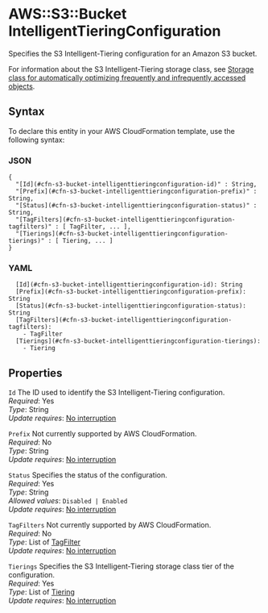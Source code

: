 # AWS::S3::Bucket IntelligentTieringConfiguration<a name="aws-properties-s3-bucket-intelligenttieringconfiguration"></a>

Specifies the S3 Intelligent\-Tiering configuration for an Amazon S3 bucket\.

For information about the S3 Intelligent\-Tiering storage class, see [Storage class for automatically optimizing frequently and infrequently accessed objects](https://docs.aws.amazon.com/AmazonS3/latest/dev/storage-class-intro.html#sc-dynamic-data-access)\.

## Syntax<a name="aws-properties-s3-bucket-intelligenttieringconfiguration-syntax"></a>

To declare this entity in your AWS CloudFormation template, use the following syntax:

### JSON<a name="aws-properties-s3-bucket-intelligenttieringconfiguration-syntax.json"></a>

```
{
  "[Id](#cfn-s3-bucket-intelligenttieringconfiguration-id)" : String,
  "[Prefix](#cfn-s3-bucket-intelligenttieringconfiguration-prefix)" : String,
  "[Status](#cfn-s3-bucket-intelligenttieringconfiguration-status)" : String,
  "[TagFilters](#cfn-s3-bucket-intelligenttieringconfiguration-tagfilters)" : [ TagFilter, ... ],
  "[Tierings](#cfn-s3-bucket-intelligenttieringconfiguration-tierings)" : [ Tiering, ... ]
}
```

### YAML<a name="aws-properties-s3-bucket-intelligenttieringconfiguration-syntax.yaml"></a>

```
  [Id](#cfn-s3-bucket-intelligenttieringconfiguration-id): String
  [Prefix](#cfn-s3-bucket-intelligenttieringconfiguration-prefix): String
  [Status](#cfn-s3-bucket-intelligenttieringconfiguration-status): String
  [TagFilters](#cfn-s3-bucket-intelligenttieringconfiguration-tagfilters): 
    - TagFilter
  [Tierings](#cfn-s3-bucket-intelligenttieringconfiguration-tierings): 
    - Tiering
```

## Properties<a name="aws-properties-s3-bucket-intelligenttieringconfiguration-properties"></a>

`Id`  <a name="cfn-s3-bucket-intelligenttieringconfiguration-id"></a>
The ID used to identify the S3 Intelligent\-Tiering configuration\.  
*Required*: Yes  
*Type*: String  
*Update requires*: [No interruption](https://docs.aws.amazon.com/AWSCloudFormation/latest/UserGuide/using-cfn-updating-stacks-update-behaviors.html#update-no-interrupt)

`Prefix`  <a name="cfn-s3-bucket-intelligenttieringconfiguration-prefix"></a>
Not currently supported by AWS CloudFormation\.  
*Required*: No  
*Type*: String  
*Update requires*: [No interruption](https://docs.aws.amazon.com/AWSCloudFormation/latest/UserGuide/using-cfn-updating-stacks-update-behaviors.html#update-no-interrupt)

`Status`  <a name="cfn-s3-bucket-intelligenttieringconfiguration-status"></a>
Specifies the status of the configuration\.  
*Required*: Yes  
*Type*: String  
*Allowed values*: `Disabled | Enabled`  
*Update requires*: [No interruption](https://docs.aws.amazon.com/AWSCloudFormation/latest/UserGuide/using-cfn-updating-stacks-update-behaviors.html#update-no-interrupt)

`TagFilters`  <a name="cfn-s3-bucket-intelligenttieringconfiguration-tagfilters"></a>
Not currently supported by AWS CloudFormation\.  
*Required*: No  
*Type*: List of [TagFilter](aws-properties-s3-bucket-tagfilter.md)  
*Update requires*: [No interruption](https://docs.aws.amazon.com/AWSCloudFormation/latest/UserGuide/using-cfn-updating-stacks-update-behaviors.html#update-no-interrupt)

`Tierings`  <a name="cfn-s3-bucket-intelligenttieringconfiguration-tierings"></a>
Specifies the S3 Intelligent\-Tiering storage class tier of the configuration\.  
*Required*: Yes  
*Type*: List of [Tiering](aws-properties-s3-bucket-tiering.md)  
*Update requires*: [No interruption](https://docs.aws.amazon.com/AWSCloudFormation/latest/UserGuide/using-cfn-updating-stacks-update-behaviors.html#update-no-interrupt)